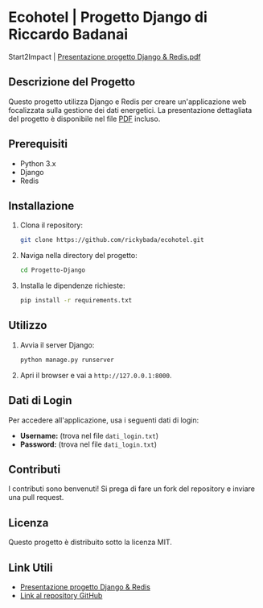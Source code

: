 # Ecohotel | Progetto Django di Riccardo Badanai
Start2Impact |
[Presentazione progetto Django & Redis.pdf](https://github.com/rickybada/ecohotel/files/11763379/Presentazione.progetto.Django.Redis.pdf)

## Descrizione del Progetto
Questo progetto utilizza Django e Redis per creare un'applicazione web focalizzata sulla gestione dei dati energetici. La presentazione dettagliata del progetto è disponibile nel file [PDF](https://github.com/rickybada/ecohotel/files/11763379/Presentazione.progetto.Django.Redis.pdf) incluso.

## Prerequisiti
- Python 3.x
- Django
- Redis

## Installazione
1. Clona il repository:
    ```bash
    git clone https://github.com/rickybada/ecohotel.git
    ```
2. Naviga nella directory del progetto:
    ```bash
    cd Progetto-Django
    ```
3. Installa le dipendenze richieste:
    ```bash
    pip install -r requirements.txt
    ```

## Utilizzo
1. Avvia il server Django:
    ```bash
    python manage.py runserver
    ```
2. Apri il browser e vai a `http://127.0.0.1:8000`.

## Dati di Login
Per accedere all'applicazione, usa i seguenti dati di login:
- **Username:** (trova nel file `dati_login.txt`)
- **Password:** (trova nel file `dati_login.txt`)

## Contributi
I contributi sono benvenuti! Si prega di fare un fork del repository e inviare una pull request.

## Licenza
Questo progetto è distribuito sotto la licenza MIT.

## Link Utili
- [Presentazione progetto Django & Redis](./Presentazione%20progetto%20Django%20&%20Redis.pdf)
- [Link al repository GitHub](./link%20GitHub.txt)


